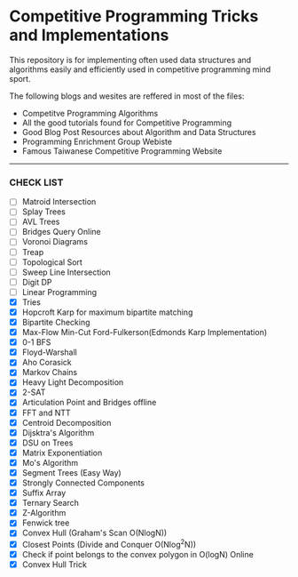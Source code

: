 # Competitive Programming Tricks and Implementations

This repository is for implementing often used data structures and algorithms easily and efficiently used in competitive programming mind sport.

The following blogs and wesites are reffered in most of the files:

* <a href="https://cp-algorithms.com" target="_blank" style="text-decoration:none;"> Competitve Programming Algorithms</a>
* <a href="https://codeforces.com/blog/entry/57282" target="_blank" style="text-decoration:none;">All the good tutorials found for Competitive Programming </a> 
* <a href="https://codeforces.com/blog/entry/13529" target="_blank" style="text-decoration:none;">Good Blog Post Resources about Algorithm and Data Structures</a>
* <a href="http://wcipeg.com/wiki/Special:AllPages" target="_blank" style="text-decoration:none;">Programming Enrichment Group Webiste</a>
* <a href="http://www.csie.ntnu.edu.tw/~u91029/" target="_blank" style="text-decoration:none;">Famous Taiwanese Competitive Programming Website</a>

___
### CHECK LIST
* [ ] Matroid Intersection
* [ ] Splay Trees
* [ ] AVL Trees
* [ ] Bridges Query Online
* [ ] Voronoi Diagrams
* [ ] Treap
* [ ] Topological Sort
* [ ] Sweep Line Intersection
* [ ] Digit DP
* [ ] Linear Programming
* [x] Tries
* [x] Hopcroft Karp for maximum bipartite matching
* [x] Bipartite Checking
* [x] Max-Flow Min-Cut Ford-Fulkerson(Edmonds Karp Implementation)
* [x] 0-1 BFS
* [x] Floyd-Warshall
* [x] Aho Corasick
* [x] Markov Chains
* [x] Heavy Light Decomposition
* [x] 2-SAT
* [x] Articulation Point and Bridges offline
* [x] FFT and NTT
* [x] Centroid Decomposition
* [x] Dijsktra's Algorithm
* [x] DSU on Trees
* [x] Matrix Exponentiation
* [x] Mo's Algorithm
* [x] Segment Trees (Easy Way)
* [x] Strongly Connected Components
* [x] Suffix Array
* [x] Ternary Search
* [x] Z-Algorithm
* [x] Fenwick tree
* [x] Convex Hull (Graham's Scan O(NlogN))
* [x] Closest Points (Divide and Conquer O(Nlog<sup>2</sup>N))
* [x] Check if point belongs to the convex polygon in O(logN) Online
* [x] Convex Hull Trick
